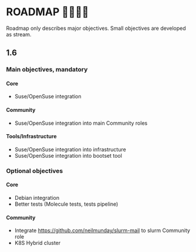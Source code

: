 # ROADMAP  :steam_locomotive::railway_car::railway_car::railway_car:

Roadmap only describes major objectives. Small objectives are developed as stream.

## 1.6

### Main objectives, mandatory

#### Core

- Suse/OpenSuse integration

#### Community

- Suse/OpenSuse integration into main Community roles

#### Tools/Infrastructure

- Suse/OpenSuse integration into infrastructure
- Suse/OpenSuse integration into bootset tool

### Optional objectives

#### Core

- Debian integration
- Better tests (Molecule tests, tests pipeline)

#### Community

- Integrate https://github.com/neilmunday/slurm-mail to slurm Community role
- K8S Hybrid cluster

